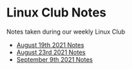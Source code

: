 # Linux Club Notes
Notes taken during our weekly Linux Club

- [August 19th 2021 Notes](https://github.com/cmgorton/linuxclub_notes/blob/main/Weekly%20Notes/8-19-2021.md#august-19-2021)
- [August 23rd 2021 Notes](https://github.com/cmgorton/linuxclub_notes/blob/main/Weekly%20Notes/8-23-2021.md)
- [September 9th 2021 Notes](https://github.com/cmgorton/linuxclub_notes/blob/main/Weekly%20Notes/9-9-2021.md)


